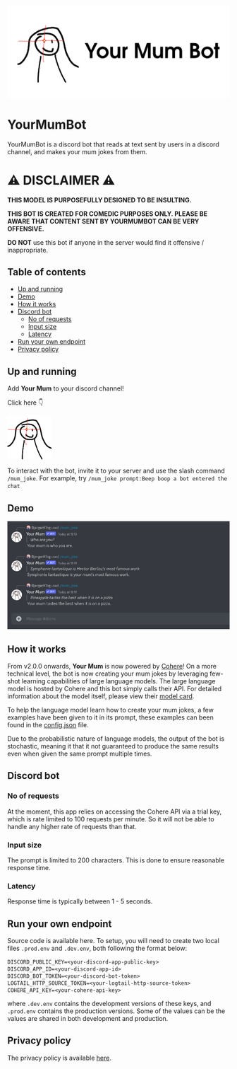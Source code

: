<p align="center">
    <a href="https://discord.com/api/oauth2/authorize?client_id=856211082720444456&permissions=2048&scope=applications.commands%20bot" target="_blank">
        <img src="static/readme/banner.png" alt="discord logo" width="600">
    </a>
</p>

<!-- omit in toc -->
# YourMumBot

YourMumBot is a discord bot that reads at text sent by 
users in a discord channel, and makes your mum jokes from them.

<!-- omit in toc -->
# :warning: DISCLAIMER :warning:

**THIS MODEL IS PURPOSEFULLY DESIGNED TO BE INSULTING.**

**THIS BOT IS CREATED FOR COMEDIC PURPOSES ONLY. PLEASE BE AWARE THAT 
CONTENT SENT BY YOURMUMBOT CAN BE VERY OFFENSIVE.**

**DO NOT** use this bot if anyone in the server would find it offensive / 
inappropriate.

<!-- omit in toc -->
## Table of contents
- [Up and running](#up-and-running)
- [Demo](#demo)
- [How it works](#how-it-works)
- [Discord bot](#discord-bot)
  - [No of requests](#no-of-requests)
  - [Input size](#input-size)
  - [Latency](#latency)
- [Run your own endpoint](#run-your-own-endpoint)
- [Privacy policy](#privacy-policy)


## Up and running

Add **Your Mum** to your discord channel!

Click here :point_down:

[<img src="static/readme/logo.png" alt="discord logo" width="100">](https://discord.com/api/oauth2/authorize?client_id=856211082720444456&permissions=2048&scope=applications.commands%20bot)

To interact with the bot, invite it to your server and use the slash command `/mum_joke`. For example, try `/mum_joke prompt:Beep boop a bot entered the chat`

## Demo

![Demo](static/readme/demo.png)

## How it works

From v2.0.0 onwards, **Your Mum** is now powered by [Cohere](https://cohere.ai/)! On a more technical level, the bot is now creating your mum jokes by leveraging few-shot learning capabilities of large language models. The large language model is hosted by Cohere and this bot simply calls their API. For detailed information about the model itself, please view their [model card](https://docs.cohere.ai/docs/generation-card). 

To help the language model learn how to create your mum jokes, a few examples have been given to it in its prompt, these examples can been found in the [config.json](packages/bot/your_mum/config.json) file.

Due to the probabilistic nature of language models, the output of the bot is stochastic, meaning it that it not guaranteed to produce the same results even when given the same prompt multiple times.

## Discord bot

### No of requests

At the moment, this app relies on accessing the Cohere API via a trial key, which is rate limited to 100 requests per minute. So it will not be able to handle any higher rate of requests than that. 

### Input size

The prompt is limited to 200 characters. This is done to ensure reasonable response time. 

### Latency

Response time is typically between 1 - 5 seconds.

## Run your own endpoint

Source code is available here. To setup, you will need to create two local files `.prod.env` and `.dev.env`, both following the format below:

```Shell
DISCORD_PUBLIC_KEY=<your-discord-app-public-key>
DISCORD_APP_ID=<your-discord-app-id>
DISCORD_BOT_TOKEN=<your-discord-bot-token>
LOGTAIL_HTTP_SOURCE_TOKEN=<your-logtail-http-source-token>
COHERE_API_KEY=<your-cohere-api-key>
```

where `.dev.env` contains the development versions of these keys, and `.prod.env` contains the production versions. Some of the values can be the values are shared in both development and production.

## Privacy policy

The privacy policy is available [here](static/docs/privacy-policy.md).
